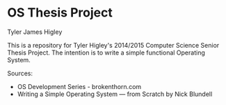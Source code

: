 OS Thesis Project
=================
Tyler James Higley

This is a repository for Tyler Higley's 2014/2015 Computer Science Senior Thesis Project. The intention is to write a simple functional Operating System.

Sources:
- OS Development Series - brokenthorn.com
- Writing a Simple Operating System — from Scratch by Nick Blundell
